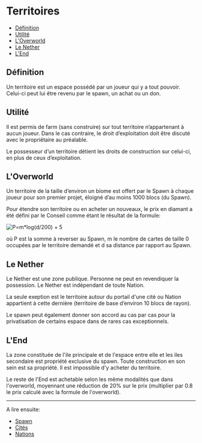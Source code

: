 # Territoires

- [Définition](#définition)
- [Utilité](#utilité)
- [L'Overworld](#loverworld)
- [Le Nether](#le-nether)
- [L'End](#lend)

## Définition

Un territoire est un espace possédé par un joueur qui y a tout pouvoir. Celui-ci peut lui être revenu par le spawn, un achat ou un don.

## Utilité

Il est permis de farm (sans construire) sur tout territoire n’appartenant à aucun joueur. Dans le cas contraire, le droit d’exploitation doit être discuté avec le propriétaire au préalable.

Le possesseur d’un territoire détient les droits de construction sur celui-ci, en plus de ceux d’exploitation.

## L'Overworld

Un territoire de la taille d’environ un biome est offert par le Spawn à chaque joueur pour son premier projet, éloigné d’au moins 1000 blocs (du Spawn).

Pour étendre son territoire ou en acheter un nouveaux, le prix en diamant a été défini par le Conseil comme étant le résultat de la formule:

![P=m*log(d/200) + 5](/images/territoires_formula.png)

où P est la somme à reverser au Spawn, m le nombre de cartes de taille 0 occupées par le territoire demandé et d sa distance par rapport au Spawn.

## Le Nether

Le Nether est une zone publique. Personne ne peut en revendiquer la possession. Le Nether est indépendant de toute Nation.

La seule exeption est le territoire autour du portail d'une cité ou Nation appartient à cette dernière (territoire de base d’environ 10 blocs de rayon).

Le spawn peut également donner son accord au cas par cas pour la privatisation de certains espace dans de rares cas exceptionnels.

## L'End

La zone constituée de l'ile principale et de l'espace entre elle et les iles secondaire est propriété exclusive du spawn. Toute construction en son sein est sa propriété. Il est impossible d'y acheter du territoire.

Le reste de l'End est achetable selon les même modalités que dans l'overworld, moyennant une réduction de 20% sur le prix (multiplier par 0.8 le prix calculé avec la formule de l'overworld).

---

A lire ensuite:

- [Spawn](../Zones/spawn)
- [Cités](cites)
- [Nations](nations)

